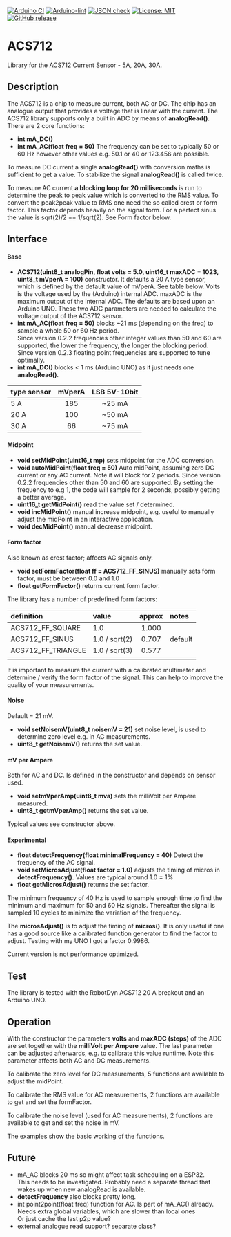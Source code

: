 
[![Arduino CI](https://github.com/RobTillaart/ACS712/workflows/Arduino%20CI/badge.svg)](https://github.com/marketplace/actions/arduino_ci)
[![Arduino-lint](https://github.com/RobTillaart/ACS712/actions/workflows/arduino-lint.yml/badge.svg)](https://github.com/RobTillaart/ACS712/actions/workflows/arduino-lint.yml)
[![JSON check](https://github.com/RobTillaart/ACS712/actions/workflows/jsoncheck.yml/badge.svg)](https://github.com/RobTillaart/ACS712/actions/workflows/jsoncheck.yml)
[![License: MIT](https://img.shields.io/badge/license-MIT-green.svg)](https://github.com/RobTillaart/ACS712/blob/master/LICENSE)
[![GitHub release](https://img.shields.io/github/release/RobTillaart/ACS712.svg?maxAge=3600)](https://github.com/RobTillaart/ACS712/releases)


# ACS712

Library for the ACS712 Current Sensor - 5A, 20A, 30A.


## Description

The ACS712 is a chip to measure current, both AC or DC. The chip has an
analogue output that provides a voltage that is linear with the current.
The ACS712 library supports only a built in ADC by means of **analogRead()**.
There are 2 core functions:

- **int mA_DC()**
- **int mA_AC(float freq = 50)** The frequency can be set to typically 50 or 60 Hz
however other values e.g. 50.1 or 40 or 123.456 are possible.

To measure DC current a single **analogRead()** with conversion maths is sufficient to get
a value. To stabilize the signal **analogRead()** is called twice.

To measure AC current **a blocking loop for 20 milliseconds** is run to determine the
peak to peak value which is converted to the RMS value. To convert the peak2peak
value to RMS one need the so called crest or form factor. This factor depends heavily
on the signal form. For a perfect sinus the value is sqrt(2)/2 == 1/sqrt(2).
See Form factor below.


## Interface

#### Base

- **ACS712(uint8_t analogPin, float volts = 5.0, uint16_t maxADC = 1023, uint8_t mVperA = 100)** constructor. 
It defaults a 20 A type sensor, which is defined by the default value of mVperA. See table below.
Volts is the voltage used by the (Arduino) internal ADC. maxADC is the maximum output of the internal ADC.
The defaults are based upon an Arduino UNO.
These two ADC parameters are needed to calculate the voltage output of the ACS712 sensor.
- **int mA_AC(float freq = 50)** blocks ~21 ms (depending on the freq) to sample a whole 50 or 60 Hz period.  
Since version 0.2.2 frequencies other integer values than 50 and 60 are supported, the lower the frequency, 
the longer the blocking period.
Since version 0.2.3 floating point frequencies are supported to tune optimally.
- **int mA_DC()** blocks < 1 ms (Arduino UNO) as it just needs one **analogRead()**.


| type sensor  | mVperA | LSB 5V-10bit |
|:-------------|:------:|:------------:|
|  5 A         |  185   |  ~25 mA      |
|  20 A        |  100   |  ~50 mA      |
|  30 A        |  66    |  ~75 mA      |


#### Midpoint

- **void setMidPoint(uint16_t mp)** sets midpoint for the ADC conversion.
- **void autoMidPoint(float freq = 50)** Auto midPoint, assuming zero DC current or any AC current. 
Note it will block for 2 periods. Since version 0.2.2 frequencies other than 50 and 60 are supported.
By setting the frequency to e.g 1, the code will sample for 2 seconds, possibly getting a better average.
- **uint16_t getMidPoint()** read the value set / determined.
- **void incMidPoint()** manual increase midpoint, e.g. useful to manually adjust the midPoint in an interactive application.
- **void decMidPoint()** manual decrease midpoint.


#### Form factor 

Also known as crest factor;  affects AC signals only. 

- **void setFormFactor(float ff = ACS712_FF_SINUS)** manually sets form factor, must be between 0.0 and 1.0
- **float getFormFactor()** returns current form factor. 

The library has a number of predefined form factors:

|  definition          | value         | approx | notes   |
|:---------------------|:--------------|:------:|:--------|
| ACS712_FF_SQUARE     | 1.0           | 1.000  |         |
| ACS712_FF_SINUS      | 1.0 / sqrt(2) | 0.707  | default |
| ACS712_FF_TRIANGLE   | 1.0 / sqrt(3) | 0.577  |         |
|                      |               |        |         |

It is important to measure the current with a calibrated multimeter
and determine / verify the form factor of the signal. 
This can help to improve the quality of your measurements.


#### Noise

Default = 21 mV.

- **void setNoisemV(uint8_t noisemV = 21)** set noise level, 
is used to determine zero level e.g. in AC measurements.
- **uint8_t getNoisemV()** returns the set value.


#### mV per Ampere

Both for AC and DC. Is defined in the constructor and depends on sensor used. 

- **void setmVperAmp(uint8_t mva)** sets the milliVolt per Ampere measured.
- **uint8_t getmVperAmp()** returns the set value.

Typical values see constructor above.


#### Experimental

- **float detectFrequency(float minimalFrequency = 40)** Detect the frequency of the AC signal.
- **void setMicrosAdjust(float factor = 1.0)** adjusts the timing of micros in **detectFrequency()**.
Values are typical around 1.0 ± 1%
- **float getMicrosAdjust()** returns the set factor. 

The minimum frequency of 40 Hz is used to sample enough time to find the minimum and maximum for 50 and 60 Hz signals. 
Thereafter the signal is sampled 10 cycles to minimize the variation of the frequency.

The **microsAdjust()** is to adjust the timing of **micros()**. 
It is only useful if one has a good source like a calibrated function generator to find the factor 
to adjust. Testing with my UNO I got a factor 0.9986.

Current version is not performance optimized. 


## Test

The library is tested with the RobotDyn ACS712 20 A breakout and an Arduino UNO.


## Operation

With the constructor the parameters **volts** and **maxADC (steps)** of the ADC are set
together with the **milliVolt per Ampere** value. The last parameter can be adjusted
afterwards, e.g. to calibrate this value runtime. Note this parameter affects both
AC and DC measurements.

To calibrate the zero level for DC measurements, 5 functions are available to
adjust the midPoint.

To calibrate the RMS value for AC measurements, 2 functions are available to
get and set the formFactor.

To calibrate the noise level (used for AC measurements), 2 functions are available to
get and set the noise in mV.

The examples show the basic working of the functions.


## Future

- mA_AC blocks 20 ms so might affect task scheduling on a ESP32.  
This needs to be investigated. Probably need a separate thread that wakes up when new analogRead is available.
- **detectFrequency** also blocks pretty long.
- int point2point(float freq) function for AC. Is part of mA_AC() already.  
Needs extra global variables, which are slower than local ones  
Or just cache the last p2p value?
- external analogue read support? separate class?
